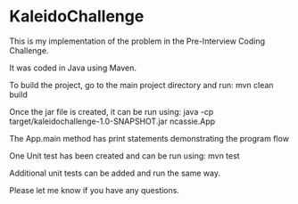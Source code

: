 # KaleidoChallenge

This is my implementation of the problem in the Pre-Interview Coding Challenge.

It was coded in Java using Maven.

To build the project, go to the main project directory and run:
	mvn clean build
	
Once the jar file is created, it can be run using:
	java -cp target/kaleidochallenge-1.0-SNAPSHOT.jar ncassie.App
	
The App.main method has print statements demonstrating the program flow
	
One Unit test has been created and can be run using:
	mvn test
	
Additional unit tests can be added and run the same way.

Please let me know if you have any questions.
	

 
